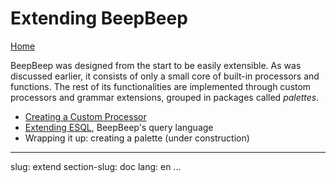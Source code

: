 Extending BeepBeep
==================

[Home](index.html)

BeepBeep was designed from the start to be easily extensible. As was discussed earlier, it consists of only a small core of built-in processors and functions. The rest of its functionalities are implemented through custom processors and grammar extensions, grouped in packages called *palettes*.

- [Creating a Custom Processor](custom-processor.html)
- [Extending ESQL](extend-esql.html), BeepBeep's query language
- Wrapping it up: creating a palette (under construction)

<!-- :wrap=soft: -->
---
slug: extend
section-slug: doc
lang: en
...
